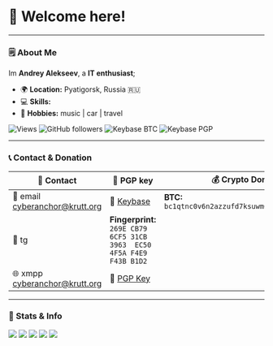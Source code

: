 <div align="left">

# 👋 Welcome here!

---

### 🗒 About Me
Im **Andrey Alekseev**, a **IT enthusiast**;
- 🌍 **Location:** Pyatigorsk, Russia 🇷🇺
- 💻 **Skills:** 
- 🎨 **Hobbies:** music | car | travel

![Views](https://komarev.com/ghpvc/?username=cyberanchor&color=brightgreen)
![GitHub followers](https://img.shields.io/github/followers/cyberanchor?style=plastic&color=brightgreen)
![Keybase BTC](https://img.shields.io/keybase/btc/cyberanchor?style=plastic&color=brightgreen)
![Keybase PGP](https://img.shields.io/keybase/pgp/cyberanchor?style=plastic&color=brightgreen)



---

### 📞 Contact & Donation
| 📡 **Contact** | 🔑 **PGP key** | 💰 **Crypto Donations** |
|---------------|-----------------------|-------------------------|
| 📧 email [cyberanchor@krutt.org](mailto:cyberanchor@krutt.org) | 🔗 [Keybase](https://keybase.io/cyberanchor) | **BTC:** `bc1qtnc0v6n2azzufd7ksuwm6yre6fjcc8z030xfud` |
| 💬 tg []() | **Fingerprint:** `269E CB79 6CF5 31CB 3963  EC50 4F5A F4E9 F43B B1D2` |  |
| 🌐 xmpp [cyberanchor@krutt.org](xmpp:cyberanchor@krutt.org) | 📜 [PGP Key](https://github.com/cyberanchor/cyberanchor/blob/main/public-key.asc) | |

---

### 📝 Stats & Info

![](https://github-profile-summary-cards.vercel.app/api/cards/profile-details?username=cyberanchor&theme=solarized_dark)
![](https://github-profile-summary-cards.vercel.app/api/cards/most-commit-language?username=cyberanchor&theme=solarized_dark)
![](https://github-profile-summary-cards.vercel.app/api/cards/repos-per-language?username=cyberanchor&theme=solarized_dark)
![](https://github-profile-summary-cards.vercel.app/api/cards/stats?username=cyberanchor&theme=solarized_dark)
![](https://github-profile-summary-cards.vercel.app/api/cards/productive-time?username=cyberanchor&theme=solarized_dark)

</div>
